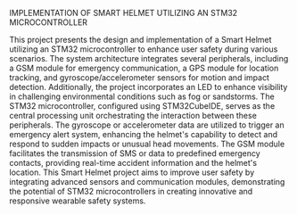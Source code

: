 IMPLEMENTATION OF SMART HELMET UTILIZING AN STM32 MICROCONTROLLER

This project presents the design and implementation of a Smart Helmet utilizing an STM32 microcontroller to enhance user safety during various scenarios. The system architecture integrates several peripherals, including a GSM module for emergency communication, a GPS module for location tracking, and gyroscope/accelerometer sensors for motion and impact detection. Additionally, the project incorporates an LED to enhance visibility in challenging environmental conditions such as fog or sandstorms. The STM32 microcontroller, configured using STM32CubeIDE, serves as the central processing unit orchestrating the interaction between these peripherals. The gyroscope or accelerometer data are utilized to trigger an emergency alert system, enhancing the helmet's capability to detect and respond to sudden impacts or unusual head movements. The GSM module facilitates the transmission of SMS or data to predefined emergency contacts, providing real-time accident information and the helmet's location. This Smart Helmet project aims to improve user safety by integrating advanced sensors and communication modules, demonstrating the potential of STM32 microcontrollers in creating innovative and responsive wearable safety systems.

